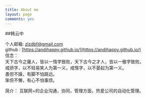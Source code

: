 ```yaml
---
title: About me
layout: page
comments: yes
---
```


##韩云中   

个人邮箱:  zlzdbf@gmail.com         
github : [https://andihappy.github.io/](https://andihappy.github.io/)   
信念：  
    天下古今之庸人，皆以一惰字致败，天下古今之才人，皆以一傲字致败。<br/>
    戒骄字，以不轻易笑人为第一义，戒惰字，以不晏起为第一义。<br/>
    愚但不躁，有脚不怕路远。  <br/>
    笨但不懒，有心不怕事烦。  <br/>

简介：
    互联网+的企业沟通，协同，管理方面，热爱公司的自动化管理。
